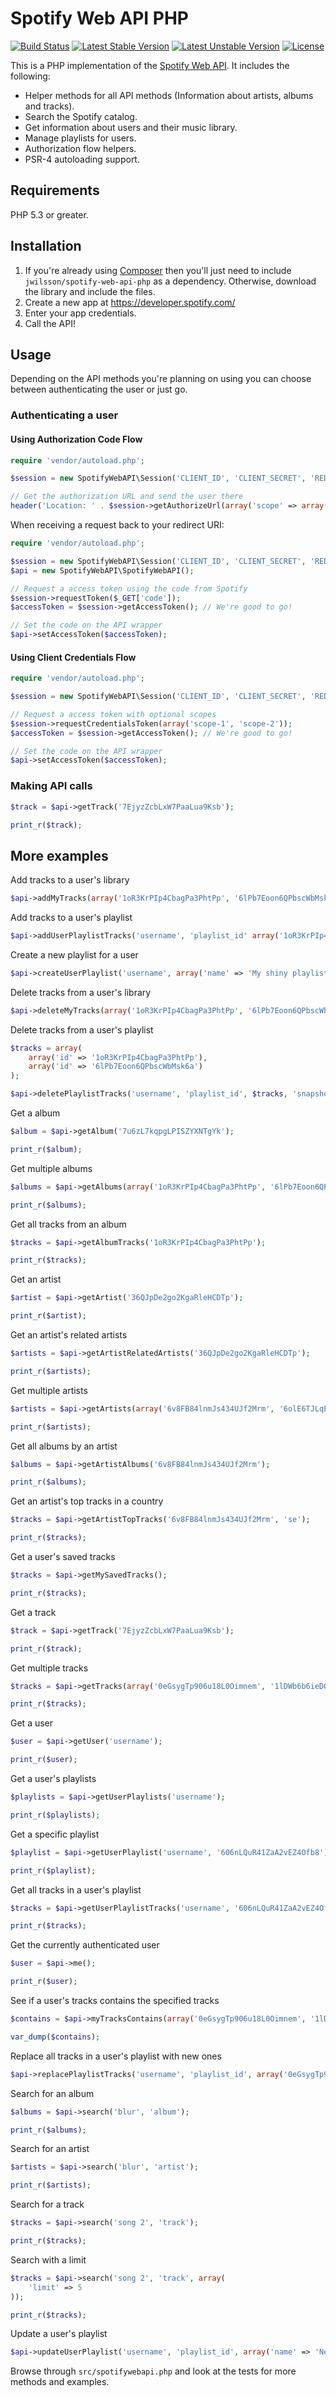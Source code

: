 # Spotify Web API PHP

[![Build Status](https://travis-ci.org/jwilsson/spotify-web-api-php.svg?branch=master)](https://travis-ci.org/jwilsson/spotify-web-api-php)
[![Latest Stable Version](https://poser.pugx.org/jwilsson/spotify-web-api-php/v/stable.svg)](https://packagist.org/packages/jwilsson/spotify-web-api-php)
[![Latest Unstable Version](https://poser.pugx.org/jwilsson/spotify-web-api-php/v/unstable.svg)](https://packagist.org/packages/jwilsson/spotify-web-api-php)
[![License](https://poser.pugx.org/jwilsson/spotify-web-api-php/license.svg)](https://packagist.org/packages/jwilsson/spotify-web-api-php)

This is a PHP implementation of the [Spotify Web API](https://developer.spotify.com/web-api/). It includes the following:

* Helper methods for all API methods (Information about artists, albums and tracks).
* Search the Spotify catalog.
* Get information about users and their music library.
* Manage playlists for users.
* Authorization flow helpers.
* PSR-4 autoloading support.

## Requirements
PHP 5.3 or greater.

## Installation
1. If you're already using [Composer](https://getcomposer.org/) then you'll just need to include `jwilsson/spotify-web-api-php` as a dependency. Otherwise, download the library and include the files.
2. Create a new app at https://developer.spotify.com/
3. Enter your app credentials.
4. Call the API!

## Usage
Depending on the API methods you're planning on using you can choose between authenticating the user or just go.

### Authenticating a user

#### Using Authorization Code Flow

```php
require 'vendor/autoload.php';

$session = new SpotifyWebAPI\Session('CLIENT_ID', 'CLIENT_SECRET', 'REDIRECT_URI');

// Get the authorization URL and send the user there
header('Location: ' . $session->getAuthorizeUrl(array('scope' => array('scope-1', 'scope-2'))));
```

When receiving a request back to your redirect URI:

```php
require 'vendor/autoload.php';

$session = new SpotifyWebAPI\Session('CLIENT_ID', 'CLIENT_SECRET', 'REDIRECT_URI');
$api = new SpotifyWebAPI\SpotifyWebAPI();

// Request a access token using the code from Spotify
$session->requestToken($_GET['code']);
$accessToken = $session->getAccessToken(); // We're good to go!

// Set the code on the API wrapper
$api->setAccessToken($accessToken);
```

#### Using Client Credentials Flow
```php
require 'vendor/autoload.php';

$session = new SpotifyWebAPI\Session('CLIENT_ID', 'CLIENT_SECRET', 'REDIRECT_URI');

// Request a access token with optional scopes
$session->requestCredentialsToken(array('scope-1', 'scope-2'));
$accessToken = $session->getAccessToken(); // We're good to go!

// Set the code on the API wrapper
$api->setAccessToken($accessToken);
```

### Making API calls

```php
$track = $api->getTrack('7EjyzZcbLxW7PaaLua9Ksb');

print_r($track);
```

## More examples

Add tracks to a user's library

```php
$api->addMyTracks(array('1oR3KrPIp4CbagPa3PhtPp', '6lPb7Eoon6QPbscWbMsk6a'));
```

Add tracks to a user's playlist

```php
$api->addUserPlaylistTracks('username', 'playlist_id' array('1oR3KrPIp4CbagPa3PhtPp', '6lPb7Eoon6QPbscWbMsk6a'));
```

Create a new playlist for a user

```php
$api->createUserPlaylist('username', array('name' => 'My shiny playlist'));
```

Delete tracks from a user's library

```php
$api->deleteMyTracks(array('1oR3KrPIp4CbagPa3PhtPp', '6lPb7Eoon6QPbscWbMsk6a'));
```

Delete tracks from a user's playlist

```php
$tracks = array(
    array('id' => '1oR3KrPIp4CbagPa3PhtPp'),
    array('id' => '6lPb7Eoon6QPbscWbMsk6a')
);

$api->deletePlaylistTracks('username', 'playlist_id', $tracks, 'snapshot_id');
```

Get a album

```php
$album = $api->getAlbum('7u6zL7kqpgLPISZYXNTgYk');

print_r($album);
```

Get multiple albums

```php
$albums = $api->getAlbums(array('1oR3KrPIp4CbagPa3PhtPp', '6lPb7Eoon6QPbscWbMsk6a'));

print_r($albums);
```

Get all tracks from an album

```php
$tracks = $api->getAlbumTracks('1oR3KrPIp4CbagPa3PhtPp');

print_r($tracks);
```

Get an artist

```php
$artist = $api->getArtist('36QJpDe2go2KgaRleHCDTp');

print_r($artist);
```

Get an artist's related artists

```php
$artists = $api->getArtistRelatedArtists('36QJpDe2go2KgaRleHCDTp');

print_r($artists);
```

Get multiple artists

```php
$artists = $api->getArtists(array('6v8FB84lnmJs434UJf2Mrm', '6olE6TJLqED3rqDCT0FyPh'));

print_r($artists);
```

Get all albums by an artist

```php
$albums = $api->getArtistAlbums('6v8FB84lnmJs434UJf2Mrm');

print_r($albums);
```

Get an artist's top tracks in a country

```php
$tracks = $api->getArtistTopTracks('6v8FB84lnmJs434UJf2Mrm', 'se');

print_r($tracks);
```

Get a user's saved tracks
```php
$tracks = $api->getMySavedTracks();

print_r($tracks);
```

Get a track

```php
$track = $api->getTrack('7EjyzZcbLxW7PaaLua9Ksb');

print_r($track);
```

Get multiple tracks

```php
$tracks = $api->getTracks(array('0eGsygTp906u18L0Oimnem', '1lDWb6b6ieDQ2xT7ewTC3G'));

print_r($tracks);
```

Get a user

```php
$user = $api->getUser('username');

print_r($user);
```

Get a user's playlists

```php
$playlists = $api->getUserPlaylists('username');

print_r($playlists);
```

Get a specific playlist

```php
$playlist = $api->getUserPlaylist('username', '606nLQuR41ZaA2vEZ4Ofb8');

print_r($playlist);
```

Get all tracks in a user's playlist

```php
$tracks = $api->getUserPlaylistTracks('username', '606nLQuR41ZaA2vEZ4Ofb8');

print_r($tracks);
```

Get the currently authenticated user

```php
$user = $api->me();

print_r($user);
```

See if a user's tracks contains the specified tracks

```php
$contains = $api->myTracksContains(array('0eGsygTp906u18L0Oimnem', '1lDWb6b6ieDQ2xT7ewTC3G'));

var_dump($contains);
```

Replace all tracks in a user's playlist with new ones

```php
$api->replacePlaylistTracks('username', 'playlist_id', array('0eGsygTp906u18L0Oimnem', '1lDWb6b6ieDQ2xT7ewTC3G'));
```

Search for an album

```php
$albums = $api->search('blur', 'album');

print_r($albums);
```

Search for an artist

```php
$artists = $api->search('blur', 'artist');

print_r($artists);
```

Search for a track

```php
$tracks = $api->search('song 2', 'track');

print_r($tracks);
```

Search with a limit

```php
$tracks = $api->search('song 2', 'track', array(
    'limit' => 5
));

print_r($tracks);
```

Update a user's playlist

```php
$api->updateUserPlaylist('username', 'playlist_id', array('name' => 'New name'));
```

Browse through `src/spotifywebapi.php` and look at the tests for more methods and examples.
